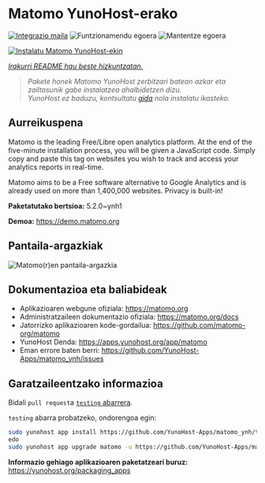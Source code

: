 <!--
Ohart ongi: README hau automatikoki sortu da <https://github.com/YunoHost/apps/tree/master/tools/readme_generator>ri esker
EZ editatu eskuz.
-->

# Matomo YunoHost-erako

[![Integrazio maila](https://apps.yunohost.org/badge/integration/matomo)](https://ci-apps.yunohost.org/ci/apps/matomo/)
![Funtzionamendu egoera](https://apps.yunohost.org/badge/state/matomo)
![Mantentze egoera](https://apps.yunohost.org/badge/maintained/matomo)

[![Instalatu Matomo YunoHost-ekin](https://install-app.yunohost.org/install-with-yunohost.svg)](https://install-app.yunohost.org/?app=matomo)

*[Irakurri README hau beste hizkuntzatan.](./ALL_README.md)*

> *Pakete honek Matomo YunoHost zerbitzari batean azkar eta zailtasunik gabe instalatzea ahalbidetzen dizu.*  
> *YunoHost ez baduzu, kontsultatu [gida](https://yunohost.org/install) nola instalatu ikasteko.*

## Aurreikuspena

Matomo is the leading Free/Libre open analytics platform. At the end of the five-minute installation process, you will be given a JavaScript code. Simply copy and paste this tag on websites you wish to track and access your analytics reports in real-time.

Matomo aims to be a Free software alternative to Google Analytics and is already used on more than 1,400,000 websites. Privacy is built-in!


**Paketatutako bertsioa:** 5.2.0~ynh1

**Demoa:** <https://demo.matomo.org>

## Pantaila-argazkiak

![Matomo(r)en pantaila-argazkia](./doc/screenshots/screenshot.png)

## Dokumentazioa eta baliabideak

- Aplikazioaren webgune ofiziala: <https://matomo.org>
- Administratzaileen dokumentazio ofiziala: <https://matomo.org/docs>
- Jatorrizko aplikazioaren kode-gordailua: <https://github.com/matomo-org/matomo>
- YunoHost Denda: <https://apps.yunohost.org/app/matomo>
- Eman errore baten berri: <https://github.com/YunoHost-Apps/matomo_ynh/issues>

## Garatzaileentzako informazioa

Bidali `pull request`a [`testing` abarrera](https://github.com/YunoHost-Apps/matomo_ynh/tree/testing).

`testing` abarra probatzeko, ondorengoa egin:

```bash
sudo yunohost app install https://github.com/YunoHost-Apps/matomo_ynh/tree/testing --debug
edo
sudo yunohost app upgrade matomo -u https://github.com/YunoHost-Apps/matomo_ynh/tree/testing --debug
```

**Informazio gehiago aplikazioaren paketatzeari buruz:** <https://yunohost.org/packaging_apps>
